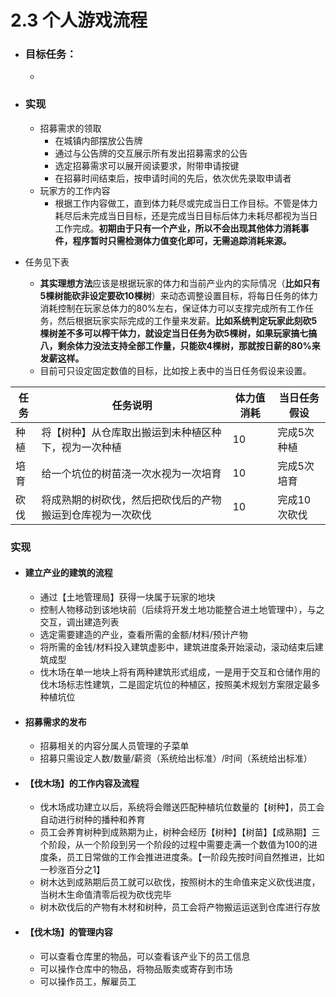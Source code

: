 # 2.3 个人游戏流程

- ### 目标任务：

  - 

- ### 实现

  - 招募需求的领取
    - 在城镇内部摆放公告牌
    - 通过与公告牌的交互展示所有发出招募需求的公告
    - 选定招募需求可以展开阅读要求，附带申请按键
    - 在招募时间结束后，按申请时间的先后，依次优先录取申请者
  - 玩家方的工作内容
    - 根据工作内容做工，直到体力耗尽或完成当日工作目标。不管是体力耗尽后未完成当日目标，还是完成当日目标后体力未耗尽都视为当日工作完成。**初期由于只有一个产业，所以不会出现其他体力消耗事件，程序暂时只需检测体力值变化即可，无需追踪消耗来源。**
- 任务见下表
    - **其实理想方法**应该是根据玩家的体力和当前产业内的实际情况（**比如只有5棵树能砍非设定要砍10棵树**）来动态调整设置目标，将每日任务的体力消耗控制在玩家总体力的80%左右，保证体力可以支撑完成所有工作任务，然后根据玩家实际完成的工作量来发薪。**比如系统判定玩家此刻砍5棵树差不多可以榨干体力，就设定当日任务为砍5棵树，如果玩家搞七搞八，剩余体力没法支持全部工作量，只能砍4棵树，那就按日薪的80%来发薪这样。**
    - 目前可只设定固定数值的目标，比如按上表中的当日任务假设来设置。

| 任务 | 任务说明                                                   | 体力值消耗 | 当日任务假设 |
| ---- | ---------------------------------------------------------- | ---------- | ------------ |
| 种植 | 将【树种】从仓库取出搬运到未种植区种下，视为一次种植       | 10         | 完成5次种植  |
| 培育 | 给一个坑位的树苗浇一次水视为一次培育                       | 10         | 完成5次培育  |
| 砍伐 | 将成熟期的树砍伐，然后把砍伐后的产物搬运到仓库视为一次砍伐 | 10         | 完成10次砍伐 |

### 实现

- #### 建立产业的建筑的流程

  - 通过【土地管理局】获得一块属于玩家的地块
  - 控制人物移动到该地块前（后续将开发土地功能整合进土地管理中），与之交互，调出建造列表
  - 选定需要建造的产业，查看所需的金额/材料/预计产物
  - 将所需的金钱/材料投入建筑虚影中，建筑进度条开始滚动，滚动结束后建筑成型
  - 伐木场在单一地块上将有两种建筑形式组成，一是用于交互和仓储作用的伐木场标志性建筑，二是固定坑位的种植区，按照美术规划方案限定最多种植坑位

- #### 招募需求的发布

  - 招募相关的内容分属人员管理的子菜单
  - 招募只需设定人数/数量/薪资（系统给出标准）/时间（系统给出标准）

- #### 【伐木场】的工作内容及流程

  - 伐木场成功建立以后，系统将会赠送匹配种植坑位数量的【树种】，员工会自动进行树种的播种和养育
  - 员工会养育树种到成熟期为止，树种会经历【树种】【树苗】【成熟期】三个阶段，从一个阶段到另一个阶段的过程中需要走满一个数值为100的进度条，员工日常做的工作会推进进度条。【一阶段先按时间自然推进，比如一秒涨百分之1】
  - 树木达到成熟期后员工就可以砍伐，按照树木的生命值来定义砍伐进度，当树木生命值清零后视为砍伐完毕
  - 树木砍伐后的产物有木材和树种，员工会将产物搬运运送到仓库进行存放

- #### 【伐木场】的管理内容

  - 可以查看仓库里的物品，可以查看该产业下的员工信息
  - 可以操作仓库中的物品，将物品贩卖或寄存到市场
  - 可以操作员工，解雇员工